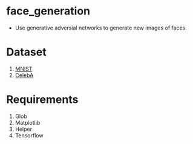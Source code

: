 # face_generation
* Use generative adversial networks to generate new images of faces.

# Dataset

1. [MNIST](http://yann.lecun.com/exdb/mnist/)
2. [CelebA](http://mmlab.ie.cuhk.edu.hk/projects/CelebA.html)


# Requirements

1. Glob
2. Matplotlib
3. Helper
4. Tensorflow
